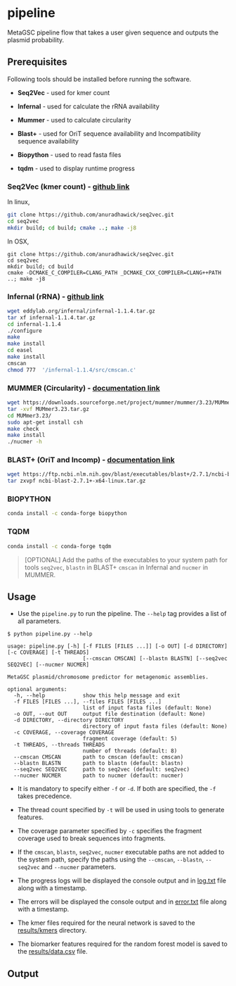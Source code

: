 # pipeline

MetaGSC pipeline flow that takes a user given sequence and outputs the plasmid probability.
<!-- Add more details to explain the tool and its process -->

## Prerequisites

Following tools should be installed before running the software.

-   **Seq2Vec** - used for kmer count
    
-   **Infernal** - used for calculate the rRNA availability
    
-   **Mummer** - used to calculate circularity
    
-   **Blast+** - used for OriT sequence availability and Incompatibility sequence availability

-   **Biopython** - used to read fasta files

-   **tqdm** - used to display runtime progress

### Seq2Vec (kmer count) - [github link](https://github.com/anuradhawick/seq2vec)

In linux,
``` bash
git clone https://github.com/anuradhawick/seq2vec.git
cd seq2vec
mkdir build; cd build; cmake ..; make -j8
```

In OSX,
```
git clone https://github.com/anuradhawick/seq2vec.git
cd seq2vec
mkdir build; cd build
cmake -DCMAKE_C_COMPILER=CLANG_PATH _DCMAKE_CXX_COMPILER=CLANG++PATH  ..; make -j8
```

### Infernal (rRNA) - [github link](https://github.com/EddyRivasLab/infernal)

``` bash
wget eddylab.org/infernal/infernal-1.1.4.tar.gz
tar xf infernal-1.1.4.tar.gz  
cd infernal-1.1.4
./configure
make
make install
cd easel
make install
cmscan
chmod 777  '/infernal-1.1.4/src/cmscan.c'
```

### MUMMER (Circularity) - [documentation link](http://mummer.sourceforge.net/manual/#installation)

``` bash
wget https://downloads.sourceforge.net/project/mummer/mummer/3.23/MUMmer3.23.tar.gz
tar -xvf MUMmer3.23.tar.gz 
cd MUMmer3.23/
sudo apt-get install csh
make check
make install
./nucmer -h
```

### BLAST+ (OriT and Incomp) - [documentation link](https://www.ncbi.nlm.nih.gov/books/NBK569861/)

``` bash
wget https://ftp.ncbi.nlm.nih.gov/blast/executables/blast+/2.7.1/ncbi-blast-2.7.1+-x64-linux.tar.gz
tar zxvpf ncbi-blast-2.7.1+-x64-linux.tar.gz
```

### BIOPYTHON
``` bash
conda install -c conda-forge biopython
```

### TQDM
``` bash
conda install -c conda-forge tqdm
```

> [OPTIONAL] Add the paths of the executables to your system path for tools `seq2vec`, `blastn` 
in BLAST+ `cmscan` in Infernal and `nucmer` in MUMMER.

## Usage

- Use the `pipeline.py` to run the pipeline. The `--help` tag provides a list of all parameters.

```
$ python pipeline.py --help

usage: pipeline.py [-h] [-f FILES [FILES ...]] [-o OUT] [-d DIRECTORY] [-c COVERAGE] [-t THREADS] 
                        [--cmscan CMSCAN] [--blastn BLASTN] [--seq2vec SEQ2VEC] [--nucmer NUCMER]

MetaGSC plasmid/chromosome predictor for metagenomic assemblies.

optional arguments:
  -h, --help            show this help message and exit
  -f FILES [FILES ...], --files FILES [FILES ...]
                        list of input fasta files (default: None)
  -o OUT, --out OUT     output file destination (default: None)
  -d DIRECTORY, --directory DIRECTORY
                        directory of input fasta files (default: None)
  -c COVERAGE, --coverage COVERAGE
                        fragment coverage (default: 5)
  -t THREADS, --threads THREADS
                        number of threads (default: 8)
  --cmscan CMSCAN       path to cmscan (default: cmscan)
  --blastn BLASTN       path to blastn (default: blastn)
  --seq2vec SEQ2VEC     path to seq2vec (default: seq2vec)
  --nucmer NUCMER       path to nucmer (default: nucmer)
```

- It is mandatory to specify either `-f` or `-d`. If both are specified, the `-f` takes precedence.

- The thread count specified by `-t` will be used in using tools to generate features.

- The coverage parameter specified by `-c` specifies the fragment coverage used to break sequences 
into fragments.

- If the `cmscan`, `blastn`, `seq2vec`, `nucmer` executable paths are not added to the system path, 
specify the paths using the `--cmscan`, `--blastn`, `--seq2vec` and `--nucmer` parameters.

- The progress logs will be displayed the console output and in [log.txt](log.txt) file 
along with a timestamp.

- The errors will be displayed the console output and in [error.txt](error.txt) file 
along with a timestamp.

- The kmer files required for the neural network is saved to the [results/kmers](results/kmers) 
directory.

- The biomarker features required for the random forest model is saved to the 
[results/data.csv](results/data.csv) file.

## Output
<!-- To be completed -->
